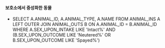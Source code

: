 #### 보호소에서 중성화한 동물

- SELECT A.ANIMAL_ID, A.ANIMAL_TYPE, A.NAME FROM ANIMAL_INS A LEFT OUTER JOIN ANIMAL_OUTS B ON A.ANIMAL_ID = B.ANIMAL_ID WHERE A.SEX_UPON_INTAKE LIKE 'Intact%' AND (B.SEX_UPON_OUTCOME LIKE 'Neutered%' OR B.SEX_UPON_OUTCOME LIKE 'Spayed%')